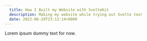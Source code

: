 ```yaml
---
  title: How I Built my Website with SvelteKit
  description: Making my website while trying out Svelte too!
  date: 2022-06-29T23:12:14+0800
---
```


Lorem ipsum dummy text for now.
